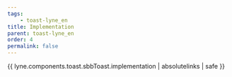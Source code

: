 ```yaml
---
tags: 
    - toast-lyne_en
title: Implementation
parent: toast-lyne_en
order: 4
permalink: false  
---
```

{{ lyne.components.toast.sbbToast.implementation | absolutelinks | safe }}